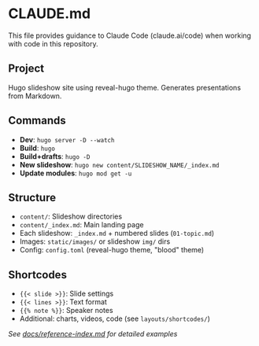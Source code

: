 # CLAUDE.md

This file provides guidance to Claude Code (claude.ai/code) when working with code in this repository.

## Project
Hugo slideshow site using reveal-hugo theme. Generates presentations from Markdown.

## Commands
- **Dev**: `hugo server -D --watch`
- **Build**: `hugo`
- **Build+drafts**: `hugo -D` 
- **New slideshow**: `hugo new content/SLIDESHOW_NAME/_index.md`
- **Update modules**: `hugo mod get -u`

## Structure
- `content/`: Slideshow directories
- `content/_index.md`: Main landing page
- Each slideshow: `_index.md` + numbered slides (`01-topic.md`)
- Images: `static/images/` or slideshow `img/` dirs
- Config: `config.toml` (reveal-hugo theme, "blood" theme)

## Shortcodes
- `{{< slide >}}`: Slide settings
- `{{< lines >}}`: Text format  
- `{{% note %}}`: Speaker notes
- Additional: charts, videos, code (see `layouts/shortcodes/`)

*See [docs/reference-index.md](docs/reference-index.md) for detailed examples*
